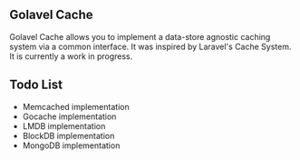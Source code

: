 ## Golavel Cache

Golavel Cache allows you to implement a data-store agnostic caching system 
via a common interface. It was inspired by Laravel's Cache System. 
It is currently a work in progress.

## Todo List

- Memcached implementation
- Gocache implementation
- LMDB implementation
- BlockDB implementation
- MongoDB implementation


